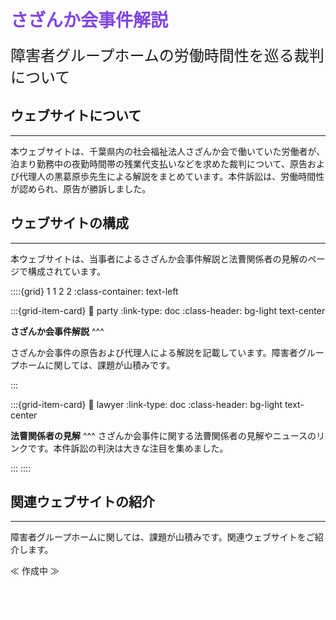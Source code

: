 # <span style="color: #8045e5;">さざんか会事件解説</span>

<span style="font-size: 24px;">障害者グループホームの労働時間性を巡る裁判について</span>

## ウェブサイトについて
---
本ウェブサイトは、千葉県内の社会福祉法人さざんか会で働いていた労働者が、泊まり勤務中の夜勤時間帯の残業代支払いなどを求めた裁判について、原告および代理人の黒葛原歩先生による解説をまとめています。本件訴訟は、労働時間性が認められ、原告が勝訴しました。

## ウェブサイトの構成　
---
本ウェブサイトは、当事者によるさざんか会事件解説と法曹関係者の見解のページで構成されています。

<div class="base">

::::{grid} 1 1 2 2
:class-container: text-left

:::{grid-item-card}
:link: party
:link-type: doc
:class-header: bg-light text-center

**さざんか会事件解説**
^^^

さざんか会事件の原告および代理人による解説を記載しています。障害者グループホームに関しては、課題が山積みです。

:::

:::{grid-item-card}
:link: lawyer
:link-type: doc
:class-header: bg-light text-center

**法曹関係者の見解**
^^^
さざんか会事件に関する法曹関係者の見解やニュースのリンクです。本件訴訟の判決は大きな注目を集めました。

:::
::::

</div>

## 関連ウェブサイトの紹介
---
障害者グループホームに関しては、課題が山積みです。関連ウェブサイトをご紹介します。

≪ 作成中 ≫

## <span style="color: #FFFFFF;">さざんか会の裁判、黒葛原歩先生による解説</span>
